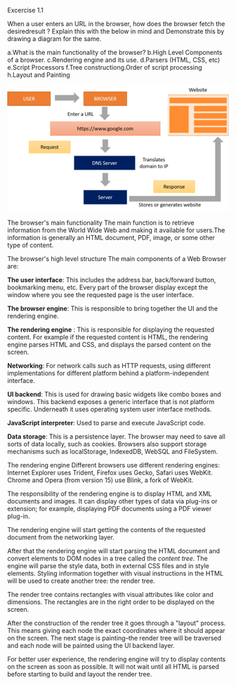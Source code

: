 Excercise 1.1

When a user enters an URL in the browser, how does the browser fetch the desiredresult ? Explain this with the below in mind and Demonstrate this by drawing a diagram for the same.

a.What is the main functionality of the browser?
b.High Level Components of a browser.
c.Rendering engine and its use.
d.Parsers (HTML, CSS, etc)
e.Script Processors
f.Tree constructiong.Order of script processing
h.Layout and Painting

![](../images/domain.png)

The browser's main functionality
The main function is to retrieve information from the World Wide Web and making it available for users.The information is generally an HTML document, PDF, image, or some other type of content.

The browser's high level structure
The main components of a Web Browser are:

**The user interface**: This includes the address bar, back/forward button, bookmarking menu, etc. Every part of the browser display except the window where you see the requested page is the user interface.

**The browser engine**: This is responsible to bring together the UI and the rendering engine.

**The rendering engine** : This is responsible for displaying the requested content. For example if the requested content is HTML, the rendering engine parses HTML and CSS, and displays the parsed content on the screen.

**Networking**: For network calls such as HTTP requests, using different implementations for different platform behind a platform-independent interface.

**UI backend**: This is used for drawing basic widgets like combo boxes and windows. This backend exposes a generic interface that is not platform specific. Underneath it uses operating system user interface methods.

**JavaScript interpreter**: Used to parse and execute JavaScript code.

**Data storage**: This is a persistence layer. The browser may need to save all sorts of data locally, such as cookies. Browsers also support storage mechanisms such as localStorage, IndexedDB, WebSQL and FileSystem.

The rendering engine
Different browsers use different rendering engines: Internet Explorer uses Trident, Firefox uses Gecko, Safari uses WebKit. Chrome and Opera (from version 15) use Blink, a fork of WebKit. 

The responsibility of the rendering engine is to display HTML and XML documents and images. It can display other types of data via plug-ins or extension; for example, displaying PDF documents using a PDF viewer plug-in. 

The rendering engine will start getting the contents of the requested document from the networking layer. 

After that the rendering engine will start parsing the HTML document and convert elements to DOM nodes in a tree called the *content tree*. The engine will parse the style data, both in external CSS files and in style elements. Styling information together with visual instructions in the HTML will be used to create another tree: the render tree.

The render tree contains rectangles with visual attributes like color and dimensions. The rectangles are in the right order to be displayed on the screen.

After the construction of the render tree it goes through a "layout" process. This means giving each node the exact coordinates where it should appear on the screen. The next stage is painting–the render tree will be traversed and each node will be painted using the UI backend layer.

For better user experience, the rendering engine will try to display contents on the screen as soon as possible. It will not wait until all HTML is parsed before starting to build and layout the render tree. 







